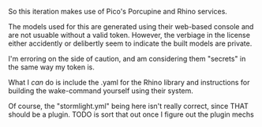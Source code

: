 So this iteration makes use of Pico's Porcupine and Rhino services.

The models used for this are generated using their web-based console and
are not usuable without a valid token. However, the verbiage in the license either
accidently or delibertly seem to indicate the built models are private.

I'm erroring on the side of caution, and am considering them "secrets" in the
same way my token is.

What I _can_ do is include the .yaml for the Rhino library and instructions for
building the wake-command yourself using their system.

Of course, the "stormlight.yml" being here isn't really correct, since THAT should
be a plugin. TODO is sort that out once I figure out the plugin mechs

